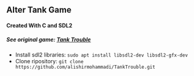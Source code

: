 Alter Tank Game
---
#### Created With C and SDL2

##### See original game: [Tank Trouble](http://tanktrouble.com)

- Install sdl2 libraries: `sudo apt install libsdl2-dev libsdl2-gfx-dev`
- Clone ripository: `git clone https://github.com/alishirmohammadi/TankTrouble.git`
